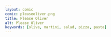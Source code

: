 ```yaml
---
layout: comic
comic: pleaseoliver.png
title: Please Oliver
alt: Please Oliver
keywords: [olive, martini, salad, pizza, pasta]
---
```



